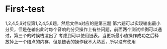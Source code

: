 # First-test
1,2,4,5,6对应第1,2,4,5,6题，然后文件a对应的是第三题
第六题可以实现输出最小分贝，但是在输出此时每个音响的分贝操作上有些问题，前面两个测试样例可以通过，第三个的时候栈溢出了
考虑到可以使用链表，当更新最小值操作成功之后释放掉上一个结点的内存，但是链表的操作我不大熟悉，所以没有使用
